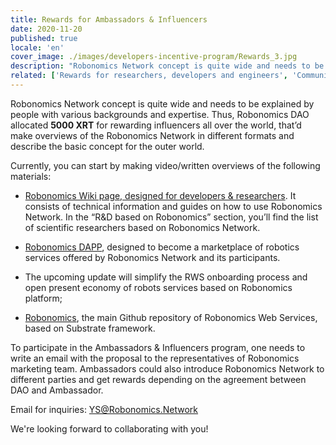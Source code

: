 ```yaml
---
title: Rewards for Ambassadors & Influencers
date: 2020-11-20
published: true
locale: 'en'
cover_image: ./images/developers-incentive-program/Rewards_3.jpg
description: "Robonomics Network concept is quite wide and needs to be explained by people with various backgrounds and expertise. Thus, Robonomics DAO allocated 5000 XRT for rewarding influencers all over the world, that’d make overviews of the Robonomics Network in different formats and describe the basic concept for the outer world."
related: ['Rewards for researchers, developers and engineers', 'Community incentive program']
---
```


Robonomics Network concept is quite wide and needs to be explained by people with various backgrounds and expertise. Thus, Robonomics DAO allocated **5000 XRT** for rewarding influencers all over the world, that’d make overviews of the Robonomics Network in different formats and describe the basic concept for the outer world.

Currently, you can start by making video/written overviews of the following materials:

* [Robonomics Wiki page, designed for developers & researchers](https://wiki.robonomics.network/docs/r-and-d-based-on-robonomics-network/). It consists of technical information and guides on how to use Robonomics Network. 
In the “R&D based on Robonomics” section, you’ll find the list of scientific researchers based on Robonomics Network.

* [Robonomics DAPP](https://robonomics.app/#/), designed to become a marketplace of robotics services offered by Robonomics Network and its participants.

* The upcoming update will simplify the RWS onboarding process and open present economy of robots services based on Robonomics platform;

* [Robonomics](https://github.com/airalab/robonomics), the main Github repository of Robonomics Web Services, based on Substrate framework.


To participate in the Ambassadors & Influencers program, one needs to write an email with the proposal to the representatives of Robonomics marketing team.
Ambassadors could also introduce Robonomics Network to different parties and get rewards depending on the agreement between DAO and Ambassador.

Email for inquiries:
YS@Robonomics.Network

We're looking forward to collaborating with you!
